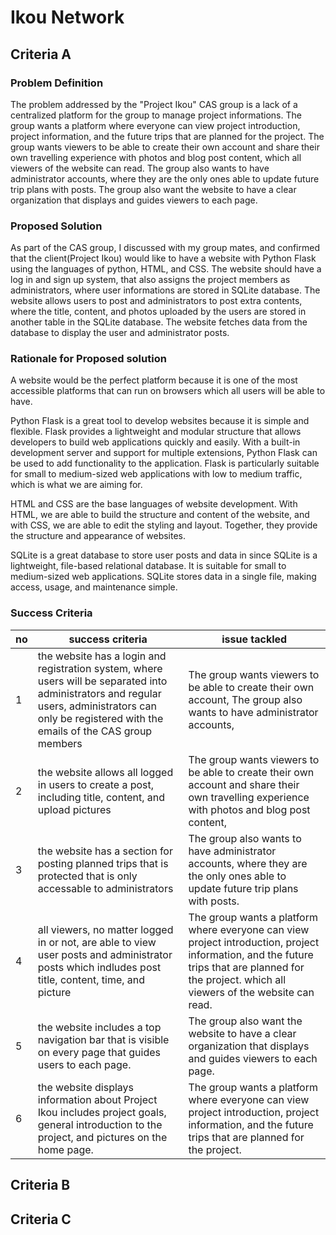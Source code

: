 # Ikou Network

## Criteria A

### Problem Definition
The problem addressed by the "Project Ikou" CAS group is a lack of a centralized platform for the group to manage project informations. The group wants a platform where everyone can view project introduction, project information, and the future trips that are planned for the project. The group wants viewers to be able to create their own account and share their own travelling experience with photos and blog post content, which all viewers of the website can read. The group also wants to have administrator accounts, where they are the only ones able to update future trip plans with posts. The group also want the website to have a clear organization that displays and guides viewers to each page. 

### Proposed Solution
As part of the CAS group, I discussed with my group mates, and confirmed that the client(Project Ikou) would like to have a website with Python Flask using the languages of python, HTML, and CSS. The website should have a log in and sign up system, that also assigns the project members as administrators, where user informations are stored in SQLite database. The website allows users to post and administrators to post extra contents, where the title, content, and photos uploaded by the users are stored in another table in the SQLite database. The website fetches data from the database to display the user and administrator posts.


### Rationale for Proposed solution
A website would be the perfect platform because it is one of the most accessible platforms that can run on browsers which all users will be able to have. 

Python Flask is a great tool to develop websites because it is simple and flexible. Flask provides a lightweight and modular structure that allows developers to build web applications quickly and easily. With a built-in development server and support for multiple extensions, Python Flask can be used to add functionality to the application. Flask is particularly suitable for small to medium-sized web applications with low to medium traffic, which is what we are aiming for. 

HTML and CSS are the base languages of website development. With HTML, we are able to build the structure and content of the website, and with CSS, we are able to edit the styling and layout. Together, they provide the structure and appearance of websites.

SQLite is a great database to store user posts and data in since SQLite is a lightweight, file-based relational database. It is suitable for small to medium-sized web applications. SQLite stores data in a single file, making access, usage, and maintenance simple. 

### Success Criteria

| no | success criteria                                                                                                                                                                                     | issue tackled                                                                                                                                                                                    |
|----|------------------------------------------------------------------------------------------------------------------------------------------------------------------------------------------------------|--------------------------------------------------------------------------------------------------------------------------------------------------------------------------------------------------|
|  1 | the website has a login and registration system, where users will be separated into administrators and regular users, administrators can only be registered with the emails of the CAS group members | The group wants viewers to be able to create their own account, The group also wants to have administrator accounts,                                                                             |
|  2 | the website allows all logged in users to create a post, including title, content, and upload pictures                                                                                               | The group wants viewers to be able to create their own account and share their own travelling experience with photos and blog post content,                                                      |
|  3 | the website has a section for posting planned trips that is protected that is only accessable to administrators                                                                                      | The group also wants to have administrator accounts, where they are the only ones able to update future trip plans with posts.                                                                   |
|  4 | all viewers, no matter logged in or not, are able to view user posts and administrator posts which indludes post title, content, time, and picture                                                   | The group wants a platform where everyone can view project introduction, project information, and the future trips that are planned for the project.  which all viewers of the website can read. |
|  5 | the website includes a top navigation bar that is visible on every page that guides users to each page.                                                                                              | The group also want the website to have a clear organization that displays and guides viewers to each page.                                                                                      |
|  6 | the website displays information about Project Ikou includes project goals, general introduction to the project, and pictures on the home page.                                                      | The group wants a platform where everyone can view project introduction, project information, and the future trips that are planned for the project.                                             |

## Criteria B

## Criteria C
